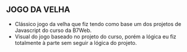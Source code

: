 ## JOGO DA VELHA

- Clássico jogo da velha que fiz tendo como base um dos projetos de Javascript do curso da B7Web.
- Visual do jogo baseado no projeto do  curso, porém a lógica eu fiz totalmente à parte sem seguir a lógica do projeto.

